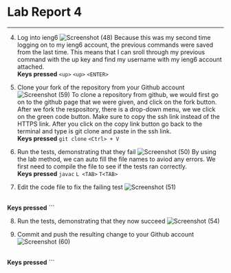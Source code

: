 # Lab Report 4

---
4. Log into ieng6
![Screenshot (48)](https://user-images.githubusercontent.com/103862450/221757789-e6656427-c1e0-426b-aa22-9b656413d7d2.png)
Because this was my second time logging on to my ieng6 account, the previous commands were saved from the last time. This means that I can sroll through my previous command with the up key and find my username with my ieng6 account attached.
<br> **Keys pressed** ```<up>``` ```<up>``` ```<ENTER>```

5. Clone your fork of the repository from your Github account
![Screenshot (59)](https://user-images.githubusercontent.com/103862450/221759068-0e26bd1c-df40-4461-81de-6802d0f049ad.png)
To clone a repository from github, we would first go on to the github page that we were given, and click on the fork button. After we fork the respository, there is a drop-down menu, we we click on the green code button. Make sure to copy the ssh link instead of the HTTPS link. After you click on the copy link button go back to the terminal and type is git clone and paste in the ssh link.
<br> **Keys pressed** ```git clone``` ```<Ctrl> + V```

6. Run the tests, demonstrating that they fail
![Screenshot (50)](https://user-images.githubusercontent.com/103862450/221758205-998fd6e9-4b72-4c47-8bc3-3950b321605c.png)
By using the lab method, we can auto fill the file names to aviod any errors. We first need to compile the file to see if the tests ran correctly.
<br> **Keys pressed** ```javac``` ```L <TAB>``` ```T<TAB>```

7. Edit the code file to fix the failing test
![Screenshot (51)](https://user-images.githubusercontent.com/103862450/221757985-8fbd6a13-caad-48bd-b1a4-5f5b94795867.png)

<br> **Keys pressed** ```

8. Run the tests, demonstrating that they now succeed
![Screenshot (54)](https://user-images.githubusercontent.com/103862450/221758470-79924a9b-3641-4fc0-81b7-35c04cab3a02.png)

9. Commit and push the resulting change to your Github account
![Screenshot (60)](https://user-images.githubusercontent.com/103862450/221758282-1f656452-c987-41a9-8d86-054a59b54f31.png)

<br> **Keys pressed** ```
